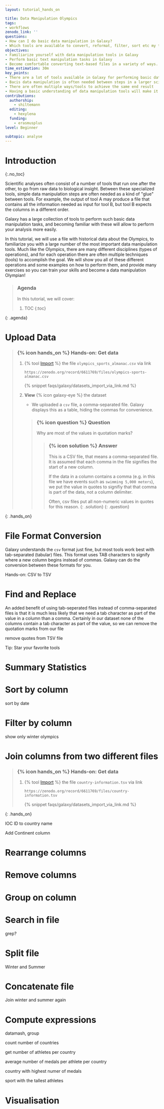 ```yaml
---
layout: tutorial_hands_on

title: Data Manipulation Olympics
tags:
- workflows
zenodo_link: ''
questions:
- How can I do basic data manipulation in Galaxy?
- Which tools are available to convert, reformat, filter, sort etc my text-based data?
objectives:
- Familiarize yourself with data manipulation tools in Galaxy
- Perform basic text manipulation tasks in Galaxy
- Become comfortable converting text-based files in a variety of ways.
time_estimation: 30m
key_points:
- There are a lot of tools available in Galaxy for performing basic data manipulation tasks
- Bacis data manipulation is often needed between steps in a larger scientific analysis in order to connect outputs from one tool to input of another.
- There are often multiple ways/tools to achieve the same end result
- Having a basic understanding of data manipulation tools will make it easier to do exploratory data analysis
contributions:
  authorship:
    - shiltemann
  editing:
    - hexylena
  funding:
    - erasmusplus
level: Beginner

subtopic: analyse
---
```



# Introduction
{:.no_toc}

Scientific analyses often consist of a number of tools that run one after the other, to go from raw data to biological insight. Between these specialized tools, simple data manipulation steps are often needed as a kind of "glue" between tools. For example, the output of tool A may produce a file that contains all the information needed as input for tool B, but tool B expects the columns in a different order.

Galaxy has a large collection of tools to perform such basic data manipulation tasks, and becoming familiar with these will allow to perform your analysis more easily.

In this tutorial, we will use a file with historical data about the Olympics, to familiarize you with a large number of the most important data manipulation tools. Much like the Olympics, there are many different disciplines (types of operations), and for each operation there are often multiple techniques (tools) to accomplish the goal. We will show you all of these different operations and some examples on how to perform them, and provide many exercises so you can train your skills and become a data manipulation Olympian!


> ### Agenda
>
> In this tutorial, we will cover:
>
> 1. TOC
> {:toc}
>
{: .agenda}



# Upload Data

> ### {% icon hands_on %} Hands-on: Get data
>
> 1. {% tool [Import](upload1) %} the file `olympics_sports_almanac.csv` via link
>
>    ```
>    https://zenodo.org/record/6611769/files/olympics-sports-almanac.csv
>    ```
>
>    {% snippet faqs/galaxy/datasets_import_via_link.md %}
>
> 2. **View** {% icon galaxy-eye %} the dataset
>    - We uploaded a `csv` file, a comma-separated file. Galaxy displays this as a table, hiding the commas for convenience.
>
>    > ### {% icon question %} Question
>    >
>    > Why are most of the values in quotation marks?
>    >
>    > > ### {% icon solution %} Answer
>    > >
>    > > This is a CSV file, that means a comma-separated file. It is assumed that each comma in the file signifies the start of a new column.
>    > >
>    > > If the data in a column contains a comma (e.g. in this file we have events such as `swimming 5,000 meters`), we put the value in quotes to signifiy that that comma is part of the data, not a column delimiter.
>    > >
>    > > Often, csv files put all non-numeric values in quotes for this reason.
>    > {: .solution}
>    {: .question}
>
{: .hands_on}


# File Format Conversion

Galaxy understands the `csv` format just fine, but most tools work best with tab-separated (tabular) files. This format uses TAB characters to signify where a new column begins instead of commas. Galaxy can do the conversion between these formats for you.


Hands-on: CSV to TSV


# Find and Replace

An added benefit of using tab-seperated files instead of comma-separated files is that it is much less likely that we need a tab character as part of the value in a column than a comma. Certainly in our dataset none of the columns contain a tab character as part of the value, so we can remove the quotation marks from our file



remove quotes from TSV file


Tip: Star your favorite tools

# Summary Statistics



# Sort by column

sort by date


# Filter by column

show only winter olympics


# Join columns from two different files


> ### {% icon hands_on %} Hands-on: Get data
>
> 1. {% tool [Import](upload1) %} the file `country-information.tsv` via link
>
>    ```
>    https://zenodo.org/record/6611769/files/country-information.tsv
>    ```
>
>    {% snippet faqs/galaxy/datasets_import_via_link.md %}
>>
{: .hands_on}

IOC ID to country name

Add Continent column

# Rearrange columns

# Remove columns

# Group on column

# Search in file

grep?

# Split file

Winter and Summer

# Concatenate file

Join winter and summer again

# Compute expressions

datamash, group

count number of countries

get number of athletes per country

average number of medals per athlete per country

country with highest numer of medals

sport with the tallest athletes

# Visualisation


